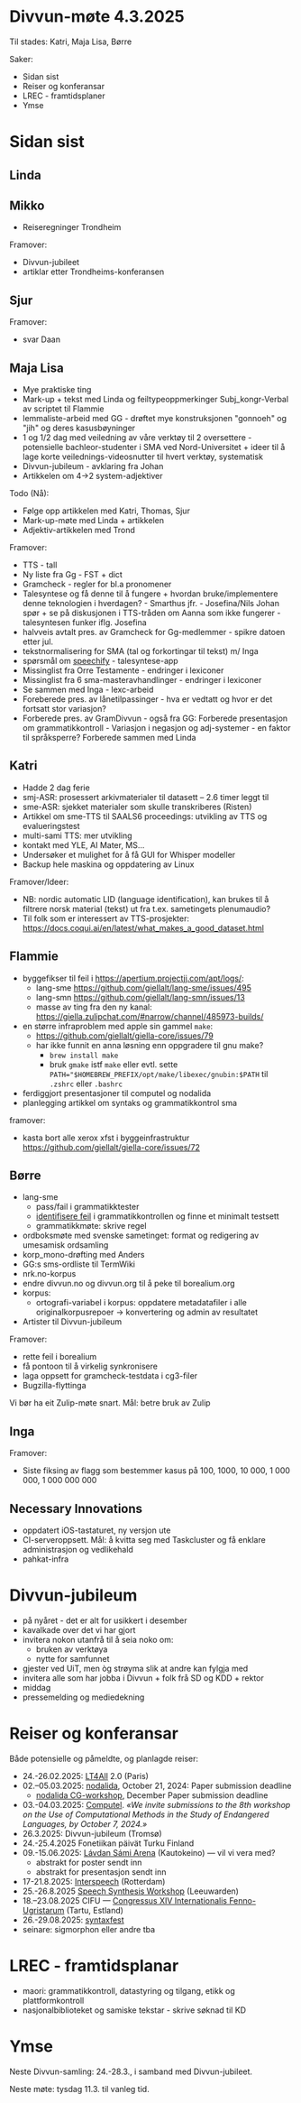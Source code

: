 # Divvun-møte 4.3.2025

Til stades: Katri, Maja Lisa, Børre

Saker:

- Sidan sist
- Reiser og konferansar
- LREC - framtidsplaner
- Ymse

# Sidan sist

## Linda

## Mikko

- Reiseregninger Trondheim

Framover:

- Divvun-jubileet
- artiklar etter Trondheims-konferansen

## Sjur

Framover:

- svar Daan

## Maja Lisa

- Mye praktiske ting
- Mark-up + tekst med Linda og feiltypeoppmerkinger Subj_kongr-Verbal av scriptet til Flammie
- lemmaliste-arbeid med GG - drøftet mye konstruksjonen "gonnoeh" og "jih" og deres kasusbøyninger
- 1 og 1/2 dag med veiledning av våre verktøy til 2 oversettere - potensielle bachleor-studenter i SMA ved Nord-Universitet + ideer til å lage korte veilednings-videosnutter til hvert verktøy, systematisk
- Divvun-jubileum - avklaring fra Johan
- Artikkelen om 4->2 system-adjektiver

Todo (Nå):

- Følge opp artikkelen med Katri, Thomas, Sjur
- Mark-up-møte med Linda + artikkelen
- Adjektiv-artikkelen med Trond

Framover:

- TTS - tall
- Ny liste fra Gg - FST + dict
- Gramcheck - regler for bl.a pronomener
- Talesyntese og få denne til å fungere + hvordan bruke/implementere denne teknologien i hverdagen? - Smarthus jfr. - Josefina/Nils Johan spør + se på diskusjonen i TTS-tråden om Aanna som ikke fungerer - talesyntesen funker iflg. Josefina
- halvveis avtalt pres. av Gramcheck for Gg-medlemmer - spikre datoen etter jul.
- tekstnormalisering for SMA (tal og forkortingar til tekst) m/ Inga
- spørsmål om [speechify](https://speechify.com) - talesyntese-app
- Missinglist fra Orre Testamente - endringer i lexiconer
- Missinglist fra 6 sma-masteravhandlinger - endringer i lexiconer
- Se sammen med Inga - lexc-arbeid
- Foreberede pres. av lånetilpassinger - hva er vedtatt og hvor er det fortsatt stor variasjon?
- Forberede pres. av GramDivvun - også fra GG: Forberede presentasjon om grammatikkontroll - Variasjon i negasjon og adj-systemer - en faktor til språksperre? Forberede sammen med Linda

## Katri

- Hadde 2 dag ferie
- smj-ASR: prosessert arkivmaterialer til datasett – 2.6 timer leggt til
- sme-ASR: sjekket materialer som skulle transkriberes (Risten)
- Artikkel om sme-TTS til SAALS6 proceedings: utvikling av TTS og evalueringstest
- multi-sami TTS: mer utvikling
- kontakt med YLE, AI Mater, MS...
- Undersøker et mulighet for å få GUI for Whisper modeller
- Backup hele maskina og oppdatering av Linux

Framover/Ideer:

- NB: nordic automatic LID (language
  identification), kan brukes til å filtrere norsk
  material (tekst) ut fra t.ex. sametingets
  plenumaudio?
- Til folk som er interessert av TTS-prosjekter: <https://docs.coqui.ai/en/latest/what_makes_a_good_dataset.html>

## Flammie

- byggefikser til feil i <https://apertium.projectjj.com/apt/logs/>:
  - lang-sme <https://github.com/giellalt/lang-sme/issues/495>
  - lang-smn <https://github.com/giellalt/lang-smn/issues/13>
  - masse av ting fra den ny kanal: <https://giella.zulipchat.com/#narrow/channel/485973-builds/>
- en større infraproblem med apple sin gammel `make`:
  - <https://github.com/giellalt/giella-core/issues/79>
  - har ikke funnit en anna løsning enn oppgradere til gnu make?
    - `brew install make`
    - bruk `gmake` istf `make` eller evtl. sette `PATH="$HOMEBREW_PREFIX/opt/make/libexec/gnubin:$PATH` til `.zshrc` eller `.bashrc`
- ferdiggjort presentasjoner til computel og nodalida
- planlegging artikkel om syntaks og grammatikkontrol sma

framover:

- kasta bort alle xerox xfst i byggeinfrastruktur <https://github.com/giellalt/giella-core/issues/72>

## Børre

- lang-sme
  - pass/fail i grammatikktester
  - [identifisere feil](https://github.com/giellalt/lang-sme/issues/497) i grammatikkontrollen og finne et minimalt testsett
  - grammatikkmøte: skrive regel
- ordboksmøte med svenske sametinget: format og redigering av umesamisk ordsamling
- korp_mono-drøfting med Anders
- GG:s sms-ordliste til TermWiki
- nrk.no-korpus
- endre divvun.no og divvun.org til å peke til borealium.org
- korpus:
  - ortografi-variabel i korpus: oppdatere metadatafiler i alle originalkorpusrepoer -> konvertering og admin av resultatet
- Artister til Divvun-jubileum

Framover:

- rette feil i borealium
- få pontoon til å virkelig synkronisere
- laga oppsett for gramcheck-testdata i cg3-filer
- Bugzilla-flyttinga

Vi bør ha eit Zulip-møte snart. Mål: betre bruk av Zulip

## Inga

Framover:

- Siste fiksing av flagg som bestemmer kasus på 100, 1000, 10 000, 1 000 000, 1 000 000 000

## Necessary Innovations

- oppdatert iOS-tastaturet, ny versjon ute
- CI-serveroppsett. Mål: å kvitta seg med Taskcluster og få enklare administrasjon og vedlikehald
- pahkat-infra

# Divvun-jubileum

- på nyåret - det er alt for usikkert i desember
- kavalkade over det vi har gjort
- invitera nokon utanfrå til å seia noko om:
  - bruken av verktøya
  - nytte for samfunnet
- gjester ved UiT, men òg strøyma slik at andre kan fylgja med
- invitera alle som har jobba i Divvun + folk frå SD og KDD + rektor
- middag
- pressemelding og mediedekning

# Reiser og konferansar

Både potensielle og påmeldte, og planlagde reiser:

- 24.-26.02.2025: [LT4All](https://www.lt4all2025.eu/) 2.0 (Paris)
- 02.–05.03.2025: [nodalida](https://www.nodalida-bhlt2025.eu/conference), October 21, 2024: Paper submission deadline
  - [nodalida CG-workshop](https://divvungiellatekno.github.io/giellalt.uit.no/events/2025-cg/), December Paper submission deadline
- 03.-04.03.2025: [Computel](https://computel-workshop.org/computel-8/). _«We invite submissions to the 8th workshop on the Use of Computational Methods in the Study of Endangered Languages, by October 7, 2024.»_
- 26.3.2025: Divvun-jubileum (Tromsø)
- 24.-25.4.2025 Fonetiikan päivät Turku Finland
- 09.-15.06.2025: [Lávdan Sámi Arena](https://lavdansamiarena.com/en/home/) (Kautokeino) — vil vi vera med?
  - abstrakt for poster sendt inn
  - abstrakt for presentasjon sendt inn
- 17-21.8.2025: [Interspeech](https://www.interspeech2025.org/home) (Rotterdam)
- 25.-26.8.2025 [Speech Synthesis Workshop](https://blogs.helsinki.fi/ssw13-2025/) (Leeuwarden)
- 18.–23.08.2025 CIFU — [Congressus XIV Internationalis Fenno-Ugristarum](https://cifu14.ut.ee/symposium-b12/) (Tartu, Estland)
- 26.-29.08.2025: [syntaxfest](https://syntaxfest.github.io/syntaxfest25/)
- seinare: sigmorphon eller andre tba

# LREC - framtidsplanar

- maori: grammatikkontroll, datastyring og tilgang, etikk og plattformkontroll
- nasjonalbiblioteket og samiske tekstar - skrive søknad til KD

# Ymse

Neste Divvun-samling: 24.-28.3., i samband med Divvun-jubileet.

Neste møte: tysdag 11.3. til vanleg tid.
